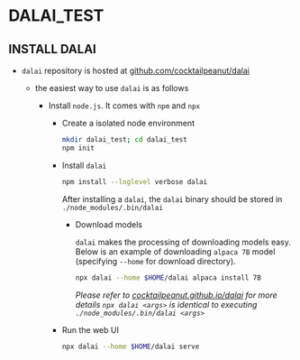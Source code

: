 # DALAI_TEST

## INSTALL DALAI

- `dalai` repository is hosted at [github.com/cocktailpeanut/dalai](https://github.com/cocktailpeanut/dalai)
  - the easiest way to use `dalai` is as follows

    - Install `node.js`. It comes with `npm` and `npx`

      - Create a isolated node environment

          ```bash
          mkdir dalai_test; cd dalai_test
          npm init
          ```

      - Install `dalai`

          ```bash
          npm install --loglevel verbose dalai
          ```
          After installing a `dalai`, the `dalai` binary should be stored in `./node_modules/.bin/dalai`
    
        - Download models

          `dalai` makes the processing of downloading models easy.
          Below is an example of downloading `alpaca 7B` model (specifying `--home` for download directory).

          ```bash
          npx dalai --home $HOME/dalai alpaca install 7B
          ```

          *Please refer to [cocktailpeanut.github.io/dalai](https://cocktailpeanut.github.io/dalai) for more details*
          *`npx dalai <args>` is identical to executing `./node_modules/.bin/dalai <args>`*

      - Run the web UI

          ```bash
          npx dalai --home $HOME/dalai serve
          ```
